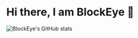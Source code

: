 # Hi there, I am BlockEye 👋

![BlockEye's GitHub stats](https://github-readme-stats.vercel.app/api?username=BlockEyeYT&show_icons=true&theme=gotham)
